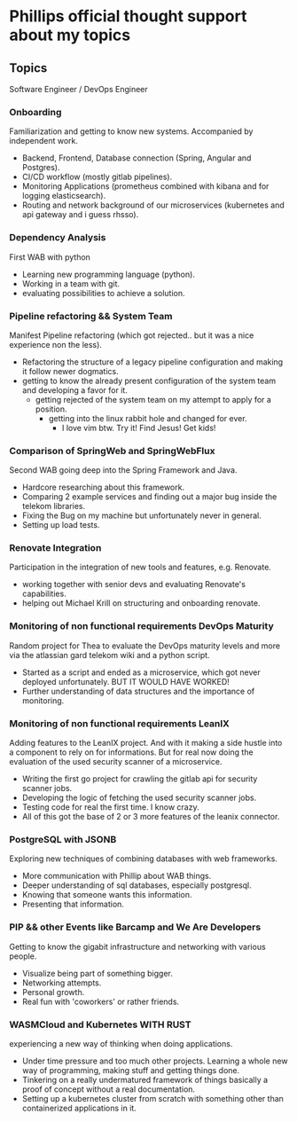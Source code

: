 # Phillips official thought support about my topics

## Topics
Software Engineer / DevOps Engineer

### Onboarding
Familiarization and getting to know new systems. Accompanied by independent work.

- Backend, Frontend, Database connection (Spring, Angular and Postgres).
- CI/CD workflow (mostly gitlab pipelines).
- Monitoring Applications (prometheus combined with kibana and for logging elasticsearch).
- Routing and network background of our microservices (kubernetes and api gateway and i guess rhsso).

### Dependency Analysis
First WAB with python

- Learning new programming language (python).
- Working in a team with git.
- evaluating possibilities to achieve a solution.

### Pipeline refactoring && System Team
Manifest Pipeline refactoring (which got rejected.. but it was a nice experience non the less).

- Refactoring the structure of a legacy pipeline configuration and making it follow newer dogmatics.
- getting to know the already present configuration of the system team and developing a favor for it.
  - getting rejected of the system team on my attempt to apply for a position.
    - getting into the linux rabbit hole and changed for ever.
      - I love vim btw. Try it! Find Jesus! Get kids!

### Comparison of SpringWeb and SpringWebFlux
Second WAB going deep into the Spring Framework and Java.

- Hardcore researching about this framework.
- Comparing 2 example services and finding out a major bug inside the telekom libraries.
- Fixing the Bug on my machine but unfortunately never in general.
- Setting up load tests.

### Renovate Integration
Participation in the integration of new tools and features, e.g. Renovate.

- working together with senior devs and evaluating Renovate's capabilities.
- helping out Michael Krill on structuring and onboarding renovate.

### Monitoring of non functional requirements DevOps Maturity
Random project for Thea to evaluate the DevOps maturity levels and more via the atlassian gard telekom wiki and a python script.

- Started as a script and ended as a microservice, which got never deployed unfortunately. BUT IT WOULD HAVE WORKED!
- Further understanding of data structures and the importance of monitoring.

### Monitoring of non functional requirements LeanIX
Adding features to the LeanIX project. And with it making a side hustle into a component to rely on for informations.
But for real now doing the evaluation of the used security scanner of a microservice.

- Writing the first go project for crawling the gitlab api for security scanner jobs.
- Developing the logic of fetching the used security scanner jobs.
- Testing code for real the first time. I know crazy.
- All of this got the base of 2 or 3 more features of the leanix connector.

### PostgreSQL with JSONB
Exploring new techniques of combining databases with web frameworks.

- More communication with Phillip about WAB things.
- Deeper understanding of sql databases, especially postgresql.
- Knowing that someone wants this information.
- Presenting that information.

### PIP && other Events like Barcamp and We Are Developers
Getting to know the gigabit infrastructure and networking with various people.

- Visualize being part of something bigger.
- Networking attempts.
- Personal growth.
- Real fun with 'coworkers' or rather friends.

### WASMCloud and Kubernetes WITH RUST
experiencing a new way of thinking when doing applications.

- Under time pressure and too much other projects. Learning a whole new way of programming, making stuff and getting things done.
- Tinkering on a really undermatured framework of things basically a proof of concept without a real documentation.
- Setting up a kubernetes cluster from scratch with something other than containerized applications in it.

